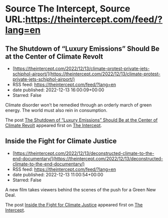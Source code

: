 # Source The Intercept, Source URL:https://theintercept.com/feed/?lang=en

## The Shutdown of “Luxury Emissions” Should Be at the Center of Climate Revolt
 - [https://theintercept.com/2022/12/13/climate-protest-private-jets-schiphol-airport/](https://theintercept.com/2022/12/13/climate-protest-private-jets-schiphol-airport/)
 - RSS feed: https://theintercept.com/feed/?lang=en
 - date published: 2022-12-13 16:00:09+00:00
 - Starred: False

<p>Climate disorder won’t be remedied through an orderly march of green energy. The world must also rein in consumption.</p>
<p>The post <a href="https://theintercept.com/2022/12/13/climate-protest-private-jets-schiphol-airport/" rel="nofollow">The Shutdown of “Luxury Emissions” Should Be at the Center of Climate Revolt</a> appeared first on <a href="https://theintercept.com" rel="nofollow">The Intercept</a>.</p>

## Inside the Fight for Climate Justice
 - [https://theintercept.com/2022/12/13/deconstructed-climate-to-the-end-documentary/](https://theintercept.com/2022/12/13/deconstructed-climate-to-the-end-documentary/)
 - RSS feed: https://theintercept.com/feed/?lang=en
 - date published: 2022-12-13 11:00:54+00:00
 - Starred: False

<p>A new film takes viewers behind the scenes of the push for a Green New Deal.</p>
<p>The post <a href="https://theintercept.com/2022/12/13/deconstructed-climate-to-the-end-documentary/" rel="nofollow">Inside the Fight for Climate Justice</a> appeared first on <a href="https://theintercept.com" rel="nofollow">The Intercept</a>.</p>
